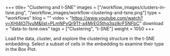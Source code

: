+++
title= "Clustering and t-SNE"
images =  ["/workflow_images/clusters-in-tsne.png", "/workflow_images/workflow-clustering-and-tsne.png"]
type = "workflows"
blog =  ""
video = "https://www.youtube.com/watch?v=XHI4IO7IyuM&list=PLmNPvQr9Tf-a4MrEG5thq3qzlkrF5NFbC"
download = "data-to-tsne.ows"
tags = ["Clustering", "t-SNE"]
weight = 1050 
+++

Load the data, cluster, and explore the clustering structure in the t-SNE embedding. Select a subset of cells in the embedding to examine their type in the Box Plot.

